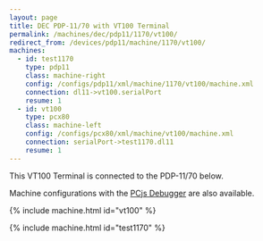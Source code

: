 ```yaml
---
layout: page
title: DEC PDP-11/70 with VT100 Terminal
permalink: /machines/dec/pdp11/1170/vt100/
redirect_from: /devices/pdp11/machine/1170/vt100/
machines:
  - id: test1170
    type: pdp11
    class: machine-right
    config: /configs/pdp11/xml/machine/1170/vt100/machine.xml
    connection: dl11->vt100.serialPort
    resume: 1
  - id: vt100
    type: pcx80
    class: machine-left
    config: /configs/pcx80/xml/machine/vt100/machine.xml
    connection: serialPort->test1170.dl11
    resume: 1
---
```


This VT100 Terminal is connected to the PDP-11/70 below.

Machine configurations with the [PCjs Debugger](debugger/) are also available.

{% include machine.html id="vt100" %}

{% include machine.html id="test1170" %}
